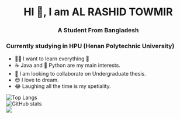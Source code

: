 # <h1 align="center">HI 👋, I am AL RASHID TOWMIR</h1>

### <h3 align="center">A Student From Bangladesh</h3>

### Currently studying in HPU (Henan Polytechnic University)

- 🏃‍♂️ I want to learn everything 🤣
- ☕ Java and 🐍 Python are my main interests.
- 🙏 I am looking to collaborate on Undergraduate thesis.
- 😍 I love to dream.
- 😂 Laughing all the time is my spetiality.

![Top Langs](https://github-readme-stats.vercel.app/api/top-langs/?username=TowmirAlRashid&theme=blue-green)
</br>
![GitHub stats](https://github-readme-stats.vercel.app/api?username=TowmirAlRashid&show_icons=true&theme=blue-green)
</br>
![](https://visitor-badge.laobi.icu/badge?page_id=TowmirAlRashid.TowmirAlRashid)

